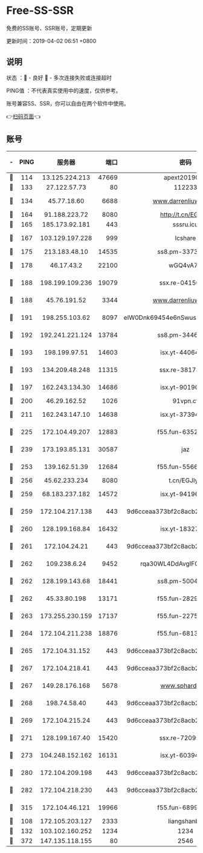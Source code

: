 # Free-SS-SSR

免费的SS账号、SSR账号，定期更新

更新时间：2019-04-02 06:51 +0800

## 说明

状态     ：🙂 - 良好 🙁 - 多次连接失败或连接超时

PING值   ：不代表真实使用中的速度，仅供参考。

账号兼容SS、SSR，你可以自由在两个软件中使用。

👉[扫码页面](https://liesauer.github.io/Free-SS-SSR/)👈

## 账号

|-|PING|服务器|端口|密码|加密方式|区域|
|:----:|:----:|:-----:|-----:|:----:|:----:|:----:|
|🙂|114|13.125.224.213|47669|apext2019001|chacha20|KR|
|🙂|133|27.122.57.73|80|112233|chacha20|CN|
|🙂|134|45.77.18.60|6688|www.darrenliuwei.com|aes-256-cfb|JP|
|🙂|164|91.188.223.72|8080|http://t.cn/EGJIyrl|rc4-md5|RU|
|🙂|165|185.173.92.181|443|sssru.icu|rc4-md5|RU|
|🙂|167|103.129.197.228|999|lcshare|aes-256-cfb|CN|
|🙂|175|213.183.48.10|14535|ss8.pm-33736221|rc4-md5|RU|
|🙂|178|46.17.43.2|22100|wGQ4vA7D|aes-256-gcm|RU|
|🙂|188|198.199.109.236|19079|ssx.re-04150237|aes-256-cfb|US|
|🙂|188|45.76.191.52|3344|www.darrenliuwei.com|aes-256-cfb|AU|
|🙂|191|198.255.103.62|8097|eIW0Dnk69454e6nSwuspv9DmS201tQ0D|aes-256-cfb|US|
|🙂|192|192.241.221.124|13784|ss8.pm-34461522|aes-256-cfb|US|
|🙂|193|198.199.97.51|14603|isx.yt-44064347|aes-256-cfb|US|
|🙂|193|134.209.48.248|11315|ssx.re-38173894|aes-256-cfb|US|
|🙂|197|162.243.134.30|14686|isx.yt-90190160|aes-256-cfb|US|
|🙂|200|46.29.162.52|1026|91vpn.cf|rc4-md5|RU|
|🙂|211|162.243.147.10|14638|isx.yt-37394875|aes-256-cfb|US|
|🙂|225|172.104.49.207|12883|f55.fun-63527647|aes-256-cfb|SG|
|🙂|239|173.193.85.131|30587|jaz|aes-256-cfb|US|
|🙂|253|139.162.51.39|12684|f55.fun-55660117|aes-256-cfb|SG|
|🙂|256|45.62.233.234|8080|t.cn/EGJIyrl|rc4-md5|CA|
|🙂|259|68.183.237.182|14572|isx.yt-94196593|aes-256-cfb|SG|
|🙂|259|172.104.217.138|443|9d6cceaa373bf2c8acb22e60b6a58be6|aes-256-cfb|US|
|🙂|260|128.199.168.84|16432|isx.yt-18327519|aes-256-cfb|SG|
|🙂|261|172.104.24.21|443|9d6cceaa373bf2c8acb22e60b6a58be6|aes-256-cfb|US|
|🙂|262|109.238.6.24|9452|rqa30WL4DdAvgIFG6Fs3znzTa|aes-256-cfb|FR|
|🙂|262|128.199.143.68|18441|ss8.pm-50042831|aes-256-cfb|SG|
|🙂|262|45.33.80.198|13171|f55.fun-28295578|aes-256-cfb|US|
|🙂|263|173.255.230.159|17137|f55.fun-22752790|aes-256-cfb|US|
|🙂|264|172.104.211.238|18876|f55.fun-68130782|aes-256-cfb|US|
|🙂|265|172.104.31.152|443|9d6cceaa373bf2c8acb22e60b6a58be6|aes-256-cfb|US|
|🙂|267|172.104.218.41|443|9d6cceaa373bf2c8acb22e60b6a58be6|aes-256-cfb|US|
|🙂|267|149.28.176.168|5678|www.sphard.com|aes-256-cfb|SG|
|🙂|268|198.74.58.40|443|9d6cceaa373bf2c8acb22e60b6a58be6|aes-256-cfb|US|
|🙂|269|172.104.215.24|443|9d6cceaa373bf2c8acb22e60b6a58be6|aes-256-cfb|US|
|🙂|271|128.199.167.40|15420|ssx.re-72095229|aes-256-cfb|SG|
|🙂|273|104.248.152.162|16131|isx.yt-60394237|aes-256-cfb|SG|
|🙂|280|172.104.209.198|443|9d6cceaa373bf2c8acb22e60b6a58be6|aes-256-cfb|US|
|🙂|282|172.104.218.230|443|9d6cceaa373bf2c8acb22e60b6a58be6|aes-256-cfb|US|
|🙂|315|172.104.46.121|19966|f55.fun-68996821|aes-256-cfb|SG|
|🙂|108|172.105.203.127|2333|liangshanbo|chacha20|JP|
|🙂|132|103.102.160.252|1234|1234|rc4-md5|JP|
|🙂|372|147.135.118.155|80|2546|chacha20|US|
